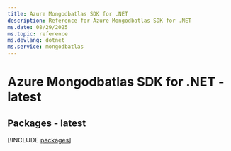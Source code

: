 ```yaml
---
title: Azure Mongodbatlas SDK for .NET
description: Reference for Azure Mongodbatlas SDK for .NET
ms.date: 08/29/2025
ms.topic: reference
ms.devlang: dotnet
ms.service: mongodbatlas
---
```

# Azure Mongodbatlas SDK for .NET - latest
## Packages - latest
[!INCLUDE [packages](mongodbatlas-index.md)]
